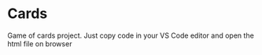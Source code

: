 # Cards
Game of cards project.
Just copy code in your VS Code editor
and open the html file on browser
